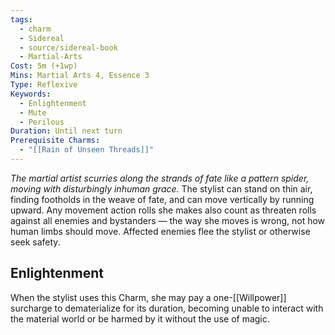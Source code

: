 ```yaml
---
tags:
  - charm
  - Sidereal
  - source/sidereal-book
  - Martial-Arts
Cost: 5m (+1wp)
Mins: Martial Arts 4, Essence 3
Type: Reflexive
Keywords:
  - Enlightenment
  - Mute
  - Perilous
Duration: Until next turn
Prerequisite Charms:
  - "[[Rain of Unseen Threads]]"
---
```

*The martial artist scurries along the strands of fate like a pattern spider, moving with disturbingly inhuman grace.*
The stylist can stand on thin air, finding footholds in the weave of fate, and can move vertically by running upward. Any movement action rolls she makes also count as threaten rolls against all enemies and bystanders — the way she moves is wrong, not how human limbs should move. Affected enemies flee the stylist or otherwise seek safety. 
## Enlightenment
When the stylist uses this Charm, she may pay a one-[[Willpower]] surcharge to dematerialize for its duration, becoming unable to interact with the material world or be harmed by it without the use of magic.